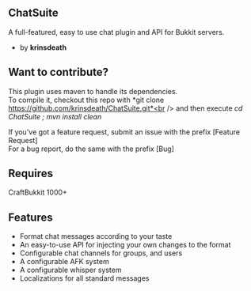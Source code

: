 ChatSuite
---
A full-featured, easy to use chat plugin and API for Bukkit servers.

*   by **krinsdeath**

Want to contribute?
---
This plugin uses maven to handle its dependencies. <br />
To compile it, checkout this repo with *git clone https://github.com/krinsdeath/ChatSuite.git*<br />
and then execute *cd ChatSuite ; mvn install clean*

If you've got a feature request, submit an issue with the prefix [Feature Request]<br />
For a bug report, do the same with the prefix [Bug]<br />

Requires
---
CraftBukkit 1000+

Features
---
*   Format chat messages according to your taste
*   An easy-to-use API for injecting your own changes to the format
*   Configurable chat channels for groups, and users
*   A configurable AFK system
*   A configurable whisper system
*   Localizations for all standard messages
